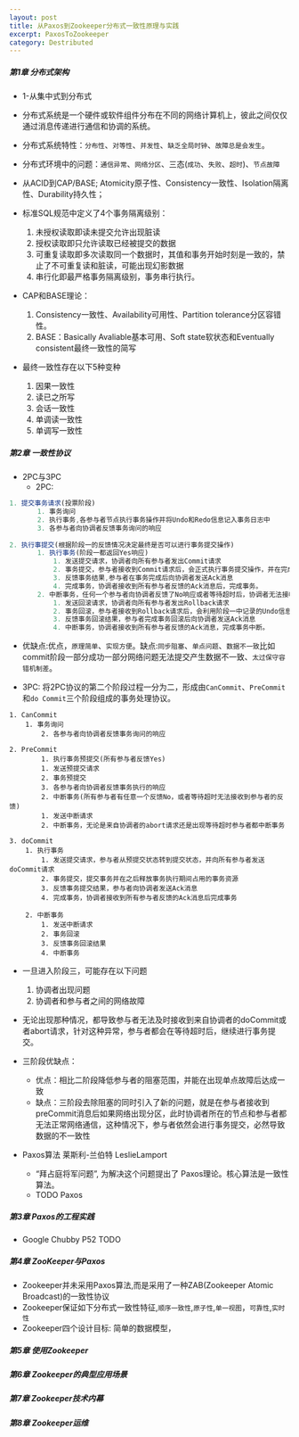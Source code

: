 ```yaml
---
layout: post
title: 从Paxos到Zookeeper分布式一致性原理与实践
excerpt: PaxosToZookeeper
category: Destributed
---
```


##### 第1章 分布式架构

- 1-从集中式到分布式
- 分布式系统是一个硬件或软件组件分布在不同的网络计算机上，彼此之间仅仅通过消息传递进行通信和协调的系统。
- 分布式系统特性：`分布性`、`对等性`、`并发性`、`缺乏全局时钟`、`故障总是会发生`。
- 分布式环境中的问题：`通信异常`、`网络分区`、三态(`成功`、`失败`、`超时`)、`节点故障`
- 从ACID到CAP/BASE; Atomicity原子性、Consistency一致性、Isolation隔离性、Durability持久性；

- 标准SQL规范中定义了4个事务隔离级别：
  1. 未授权读取即读未提交允许出现脏读
  2. 授权读取即只允许读取已经被提交的数据
  3. 可重复读取即多次读取同一个数据时，其值和事务开始时刻是一致的，禁止了不可重复读和脏读，可能出现幻影数据
  4. 串行化即最严格事务隔离级别，事务串行执行。

- CAP和BASE理论：
  1. Consistency一致性、Availability可用性、Partition tolerance分区容错性。
  2. BASE：Basically Avaliable基本可用、Soft state软状态和Eventually consistent最终一致性的简写

- 最终一致性存在以下5种变种
  1. 因果一致性
  2. 读已之所写
  3. 会话一致性
  4. 单调读一致性
  5. 单调写一致性

##### 第2章 一致性协议

- 2PC与3PC
  - 2PC: 
 
 ```js
1. 提交事务请求(投票阶段)
    	1. 事务询问
    	2. 执行事务,各参与者节点执行事务操作并将Undo和Redo信息记入事务日志中
    	3. 各参与者向协调者反馈事务询问的响应
  
2. 执行事提交(根据阶段一的反馈情况决定最终是否可以进行事务提交操作)
    	1. 执行事务(阶段一都返回Yes响应)
      		1. 发送提交请求，协调者向所有参与者发出Commit请求
      		2. 事务提交，参与者接收到Commit请求后，会正式执行事务提交操作，并在完成提交之后释放整个事务执行期间占用的事务资源。
      		3. 反馈事务结果,参与者在事务完成后向协调者发送Ack消息
      		4. 完成事务，协调者接收到所有参与者反馈的Ack消息后，完成事务。
    	2. 中断事务，任何一个参与者向协调者反馈了No响应或者等待超时后，协调者无法接收到所有参与者的反馈响应，就中断事务
      		1. 发送回滚请求，协调者向所有参与者发出Rollback请求
      		2. 事务回滚，参与者接收到Rollback请求后，会利用阶段一中记录的Undo信息来执行事务回滚操作，并在完成回滚之后释放整个事务执行期间占用的资源
      		3. 反馈事务回滚结果，参与者完成事务回滚后向协调者发送Ack消息
      		4. 中断事务，协调者接收到所有参与者反馈的Ack消息，完成事务中断。
```

- 优缺点:优点，`原理简单`、`实现方便`。缺点:`同步阻塞`、`单点问题`、`数据不一致`比如commit阶段一部分成功一部分网络问题无法提交产生数据不一致、`太过保守容错机制差`。

- 3PC: 将2PC协议的第二个阶段过程一分为二，形成由`CanCommit`、`PreCommit`和`do Commit`三个阶段组成的事务处理协议。


```
1. CanCommit
	1. 事务询问
      	2. 各参与者向协调者反馈事务询问的响应
    
2. PreCommit
      	1. 执行事务预提交(所有参与者反馈Yes)
		1. 发送预提交请求
		2. 事务预提交
		3. 各参与者向协调者反馈事务执行的响应
      	2. 中断事务(所有参与者有任意一个反馈No，或者等待超时无法接收到参与者的反馈)
		1. 发送中断请求
		2. 中断事务，无论是来自协调者的abort请求还是出现等待超时参与者都中断事务

3. doCommit
	1. 执行事务
	  	1. 发送提交请求，参与者从预提交状态转到提交状态，并向所有参与者发送doCommit请求
	  	2. 事务提交，提交事务并在之后释放事务执行期间占用的事务资源
	  	3. 反馈事务提交结果，参与者向协调者发送Ack消息
	  	4. 完成事务，协调者接收到所有参与者反馈的Ack消息后完成事务
	
	2. 中断事务
	  	1. 发送中断请求
	  	2. 事务回滚
	  	3. 反馈事务回滚结果
	  	4. 中断事务
```

- 一旦进入阶段三，可能存在以下问题
  1. 协调者出现问题
  2. 协调者和参与者之间的网络故障

- 无论出现那种情况，都导致参与者无法及时接收到来自协调者的doCommit或者abort请求，针对这种异常，参与者都会在等待超时后，继续进行事务提交。

- 三阶段优缺点：
  - 优点：相比二阶段降低参与者的阻塞范围，并能在出现单点故障后达成一致
  - 缺点：三阶段去除阻塞的同时引入了新的问题，就是在参与者接收到preCommit消息后如果网络出现分区，此时协调者所在的节点和参与者都无法正常网络通信，这种情况下，参与者依然会进行事务提交，必然导致数据的不一致性

- Paxos算法  莱斯利-兰伯特 LeslieLamport
  - “拜占庭将军问题”, 为解决这个问题提出了 Paxos理论。核心算法是一致性算法。
  - TODO Paxos

##### 第3章 Paxos的工程实践

- Google Chubby P52 TODO

##### 第4章 ZooKeeper与Paxos

- Zookeeper并未采用Paxos算法,而是采用了一种ZAB(Zookeeper Atomic Broadcast)的一致性协议
- Zookeeper保证如下分布式一致性特征,`顺序一致性`,`原子性`,`单一视图`，`可靠性`,`实时性`
- Zookeeper四个设计目标: 简单的数据模型，


##### 第5章 使用Zookeeper
##### 第6章 Zookeeper的典型应用场景
##### 第7章 Zookeeper技术内幕
##### 第8章 Zookeeper运维
